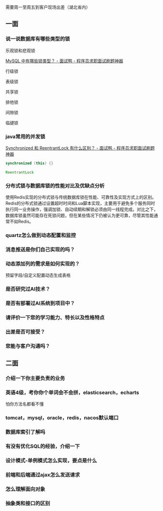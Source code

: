 需要周一至周五到客户现场出差（湖北省内）



## 一面



### 说一说数据库有哪些类型的锁

乐观锁和悲观锁



[MySQL 中有哪些锁类型？ - 面试鸭 - 程序员求职面试刷题神器](https://www.mianshiya.com/question/1780933295500980225)

行级锁

表级锁

共享锁

排他锁

间隙锁

临键锁



### java常用的并发锁

[Synchronized 和 ReentrantLock 有什么区别？ - 面试鸭 - 程序员求职面试刷题神器](https://www.mianshiya.com/question/1780933294976692225)

```java
synchronized (this) {}
    
ReentrantLock
```



### 分布式锁与数据库锁的性能对比及优缺点分析

使用Redis实现的分布式锁与传统数据库锁在性能、可靠性及实现方式上的区别。Redis的分布式锁通过设置超时时间和Lua脚本实现，主要用于避免多个服务同时执行同一业务操作，强调加锁、自动续期和解锁必须由同一线程完成。对比之下，数据库锁虽然可能存在死锁问题，但在某些情况下仍被认为更可靠，尽管其性能通常不如Redis。



### quartz怎么做到动态配置和监控





### 消息推送是你们自己实现的吗？



### 动态添加列的需求是如何实现的？

预留字段/自定义配置动态生成表格



### 是否研究过AI技术？



### 是否有部署过AI系统到项目中？





### 请评价一下您的学习能力、特长以及性格特点



### 出差是否可接受？



### 您能与客户沟通吗？



## 二面



### 介绍一下你主要负责的业务



### 英语4级，考你你个单词会不会拼，elasticsearch，echarts

怕你方法名都看不懂

### tomcat，mysql，oracle，redis，nacos默认端口



### 数据库索引了解吗



### 有没有优化SQL的经验，介绍一下



### 设计模式-单例模式怎么实现，要点是什么



### 前端和后端通过ajax怎么发送请求



### 怎么理解面向对象



### 抽象类和接口的区别





